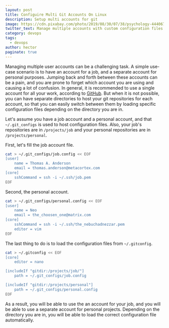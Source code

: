 ```yaml
---
layout: post
title: Configuire Multi Git Accounts On Linux
description: Setup multi accounts for git
image: https://cdn.pixabay.com/photo/2019/08/30/07/38/psychology-4440675_960_720.jpg
twitter_text: Manage multiple accounts with custom configuration files
category: devops
tags:
  - devops
author: hector
paginate: true
---
```


Managing multiple user accounts can be a challenging task. A simple use-case scenario is to have an account for a job, and a separate account for personal purposes. Jumping back and forth between these accounts can be a pain, and you are prone to forget which account you are using and causing a lot of confusion. In general, it is recommended to use a single account for all your work, according to [GitHub]((https://docs.github.com/en/account-and-profile/setting-up-and-managing-your-github-user-account/managing-user-account-settings/merging-multiple-user-accounts)). But when it is not possible, you can have separate directories to host your git repositories for each account, so that you can easily switch between them by loading specific configuration files depending on the directory you are in.

Let's assume you have a job account and a personal account, and that `~/.git_configs` is used to host configuration files. Also, your job's repositories are in `/projects/job` and your personal repositories are in `/projects/personal`.

First, let's fill the job account file.
```bash
cat > ~/.git_configs/job.config << EOF
[user]
    name = Thomas A. Anderson
    email = thomas.anderson@metacortex.com
[core]
    sshCommand = ssh -i ~/.ssh/job.pem
EOF
```

Second, the personal account.
```bash
cat > ~/.git_configs/personal.config << EOF
[user]
    name = Neo
    email = the_choosen_one@matrix.com
[core]
    sshCommand = ssh -i ~/.ssh/the_nebuchadnezzar.pem
    editor = vim
EOF
```

The last thing to do is to load the configuration files from `~/.gitconfig`. 

```bash
cat > ~/.gitconfig << EOF
[core]
    editor = nano

[includeIf "gitdir:/projects/job/"]
    path = ~/.git_configs/job.config

[includeIf "gitdir:/projects/personal"]
    path = ~/.git_configs/personal.config
EOF
```

 As a result, you will be able to use the an account for your job, and you will be able to use a separate account for personal projects. Depending on the directory you are in, you will be able to load the correct configuration file automatically.
